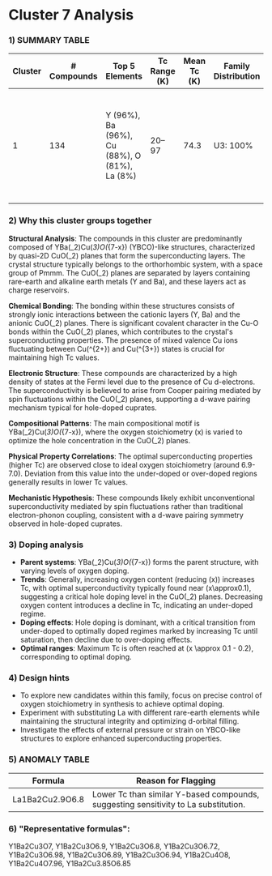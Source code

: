 # Cluster 7 Analysis


### 1) SUMMARY TABLE

| Cluster | # Compounds | Top 5 Elements | Tc Range (K) | Mean Tc (K) | Family Distribution | Notes |
|---------|-------------|----------------|--------------|-------------|---------------------|-------|
| 1       | 134         | Y (96%), Ba (96%), Cu (88%), O (81%), La (8%) | 20–97 | 74.3 | U3: 100% | Mainly hole-doped cuprates (YBCO-like), varying oxygen content affecting Tc |

### 2) Why this cluster groups together

**Structural Analysis**: The compounds in this cluster are predominantly composed of YBa\(_2\)Cu\(_3\)O\(_{7-x}\) (YBCO)-like structures, characterized by quasi-2D CuO\(_2\) planes that form the superconducting layers. The crystal structure typically belongs to the orthorhombic system, with a space group of Pmmm. The CuO\(_2\) planes are separated by layers containing rare-earth and alkaline earth metals (Y and Ba), and these layers act as charge reservoirs.

**Chemical Bonding**: The bonding within these structures consists of strongly ionic interactions between the cationic layers (Y, Ba) and the anionic CuO\(_2\) planes. There is significant covalent character in the Cu-O bonds within the CuO\(_2\) planes, which contributes to the crystal's superconducting properties. The presence of mixed valence Cu ions fluctuating between Cu\(^{2+}\) and Cu\(^{3+}\) states is crucial for maintaining high Tc values.

**Electronic Structure**: These compounds are characterized by a high density of states at the Fermi level due to the presence of Cu d-electrons. The superconductivity is believed to arise from Cooper pairing mediated by spin fluctuations within the CuO\(_2\) planes, supporting a d-wave pairing mechanism typical for hole-doped cuprates.

**Compositional Patterns**: The main compositional motif is YBa\(_2\)Cu\(_3\)O\(_{7-x}\), where the oxygen stoichiometry \(x\) is varied to optimize the hole concentration in the CuO\(_2\) planes. 

**Physical Property Correlations**: The optimal superconducting properties (higher Tc) are observed close to ideal oxygen stoichiometry (around 6.9-7.0). Deviation from this value into the under-doped or over-doped regions generally results in lower Tc values.

**Mechanistic Hypothesis**: These compounds likely exhibit unconventional superconductivity mediated by spin fluctuations rather than traditional electron-phonon coupling, consistent with a d-wave pairing symmetry observed in hole-doped cuprates.

### 3) Doping analysis

- **Parent systems**: YBa\(_2\)Cu\(_3\)O\(_{7-x}\) forms the parent structure, with varying levels of oxygen doping.
- **Trends**: Generally, increasing oxygen content (reducing \(x\)) increases Tc, with optimal superconductivity typically found near \(x\approx0.1\), suggesting a critical hole doping level in the CuO\(_2\) planes. Decreasing oxygen content introduces a decline in Tc, indicating an under-doped regime.
- **Doping effects**: Hole doping is dominant, with a critical transition from under-doped to optimally doped regimes marked by increasing Tc until saturation, then decline due to over-doping effects.
- **Optimal ranges**: Maximum Tc is often reached at \(x \approx 0.1 - 0.2\), corresponding to optimal doping.

### 4) Design hints

- To explore new candidates within this family, focus on precise control of oxygen stoichiometry in synthesis to achieve optimal doping.
- Experiment with substituting La with different rare-earth elements while maintaining the structural integrity and optimizing d-orbital filling.
- Investigate the effects of external pressure or strain on YBCO-like structures to explore enhanced superconducting properties.

### 5) ANOMALY TABLE

| Formula | Reason for Flagging |
|---------|---------------------|
| La1Ba2Cu2.9O6.8 | Lower Tc than similar Y-based compounds, suggesting sensitivity to La substitution. |

### 6) "Representative formulas": 
Y1Ba2Cu3O7, Y1Ba2Cu3O6.9, Y1Ba2Cu3O6.8, Y1Ba2Cu3O6.72, Y1Ba2Cu3O6.98, Y1Ba2Cu3O6.89, Y1Ba2Cu3O6.94, Y1Ba2Cu4O8, Y1Ba2Cu4O7.96, Y1Ba2Cu3.85O6.85